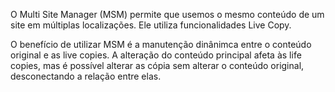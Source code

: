 O Multi Site Manager (MSM) permite que usemos o mesmo conteúdo de um site em múltiplas localizações. Ele utiliza funcionalidades Live Copy.

O benefício de utilizar MSM é a manutenção dinânimca entre o conteúdo original e as live copies. A alteração do conteúdo principal afeta às life copies, mas é possível alterar as cópia sem alterar o conteúdo original, desconectando a relação entre elas.